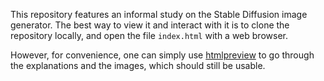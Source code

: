 This repository features an informal study on the Stable Diffusion image generator. The best
way to view it and interact with it is to clone the repository locally, and open the file
`index.html` with a web browser.

However, for convenience, one can simply use
[htmlpreview](https://htmlpreview.github.io/?https://github.com/sd-study/sd-study/blob/main/index.html)
to go through the explanations and the images, which should still be usable.
